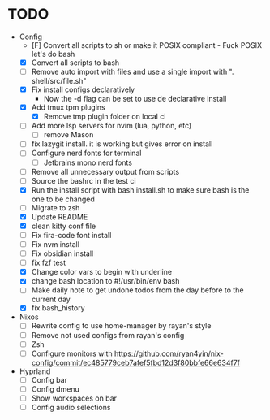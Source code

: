 
# TODO

- Config
  - [F] Convert all scripts to sh or make it POSIX compliant - Fuck POSIX let's do bash
  - [x] Convert all scripts to bash
  - [ ] Remove auto import with files and use a single import with ". shell/src/file.sh"
  - [x] Fix install configs declaratively
    - Now the -d flag can be set to use de declarative install
  - [x] Add tmux tpm plugins
    - [x] Remove tmp plugin folder on local ci
  - [ ] Add more lsp servers for nvim (lua, python, etc)
    - [ ] remove Mason
  - [ ] fix lazygit install. it is working but gives error on install
  - [ ] Configure nerd fonts for terminal
    - [ ] Jetbrains mono nerd fonts
  - [ ] Remove all unnecessary output from scripts
  - [ ] Source the bashrc in the test ci
  - [x] Run the install script with bash install.sh to make sure bash is the one to be changed
  - [ ] Migrate to zsh
  - [x] Update README
  - [x] clean kitty conf file
  - [ ] Fix fira-code font install
  - [ ] Fix nvm install
  - [ ] Fix obsidian install
  - [ ] fix fzf test
  - [x] Change color vars to begin with underline
  - [x] change bash location to #!/usr/bin/env bash
  - [ ] Make daily note to get undone todos from the day before to the current day
  - [x] fix bash_history

- Nixos
  - [ ] Rewrite config to use home-manager by rayan's style
  - [ ] Remove not used configs from rayan's config
  - [ ] Zsh
  - [ ] Configure monitors with https://github.com/ryan4yin/nix-config/commit/ec485779ceb7afef5fbd12d3f80bbfe66e634f7f

- Hyprland
  - [ ] Config bar
  - [ ] Config dmenu
  - [ ] Show workspaces on bar
  - [ ] Config audio selections